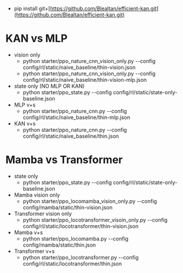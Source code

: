 * pip install git+[https://github.com/Blealtan/efficient-kan.git](https://github.com/Blealtan/efficient-kan.git)

# KAN vs MLP

- vision only
  - python starter/ppo_nature_cnn_vision_only.py --config config/rl/static/naive_baseline/thin-vision.json
  - python starter/ppo_nature_cnn_vision_only.py --config config/rl/static/naive_baseline/thin-vision-mlp.json
- state only (NO MLP OR KAN)
  - python starter/ppo_state.py --config config/rl/static/state-only-baseline.json
- MLP v+s
  - python starter/ppo_nature_cnn.py --config config/rl/static/naive_baseline/thin-mlp.json
- KAN v+s
  - python starter/ppo_nature_cnn.py --config config/rl/static/naive_baseline/thin.json

# Mamba vs Transformer

* state only
  * python starter/ppo_state.py --config config/rl/static/state-only-baseline.json
* Mamba vision only
  * python starter/ppo_locomamba_vision_only.py --config config/mamba/static/thin-vision.json
* Transformer vision only
  * python starter/ppo_locotransformer_visoin_only.py --config config/rl/static/locotransformer/thin-vision.json
* Mamba v+s
  * python starter/ppo_locomamba.py --config config/mamba/static/thin.json
* Transformer v+s
  * python starter/ppo_locotransformer.py --config config/rl/static/locotransformer/thin.json
